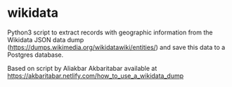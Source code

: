 # wikidata

Python3 script to extract records with geographic information from the Wikidata JSON data dump (https://dumps.wikimedia.org/wikidatawiki/entities/) and save this data to a Postgres database.

Based on script by Aliakbar Akbaritabar available at https://akbaritabar.netlify.com/how_to_use_a_wikidata_dump
